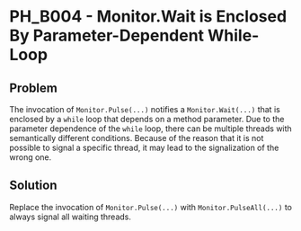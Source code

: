 # PH_B004 - Monitor.Wait is Enclosed By Parameter-Dependent While-Loop

## Problem

The invocation of `Monitor.Pulse(...)` notifies a `Monitor.Wait(...)` that is enclosed by a `while` loop that depends on a method parameter. Due to the parameter dependence of the `while` loop, there can be multiple threads with semantically different conditions. Because of the reason that it is not possible to signal a specific thread, it may lead to the signalization of the wrong one.

## Solution

Replace the invocation of `Monitor.Pulse(...)` with `Monitor.PulseAll(...)` to always signal all waiting threads.
